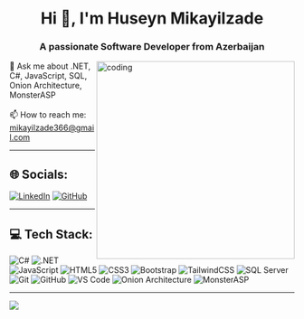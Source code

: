 <h1 align="center">Hi 👋, I'm Huseyn Mikayilzade</h1> 
<h3 align="center">A passionate Software Developer from Azerbaijan</h3>

<img src="https://user-images.githubusercontent.com/69011963/137184767-79a13ec7-1bb3-4341-a6da-3a149c9c159a.gif" alt="coding" align="right" width="350">

💬 Ask me about .NET, C#, JavaScript, SQL, Onion Architecture, MonsterASP <br><br>
📫 How to reach me: mikayilzade366@gmail.com

---

## 🌐 Socials:
[![LinkedIn](https://img.shields.io/badge/LinkedIn-%230077B5.svg?logo=linkedin&logoColor=white)](https://www.linkedin.com/in/huseyn-mikayilzade-a4aa292ab/) 
[![GitHub](https://img.shields.io/badge/GitHub-%2312100E.svg?logo=github&logoColor=white)](https://github.com/HuseynMikayilzade)

---

## 💻 Tech Stack:
![C#](https://img.shields.io/badge/C%23-%23239120.svg?style=for-the-badge&logo=c-sharp&logoColor=white) 
![.NET](https://img.shields.io/badge/.NET-%235C2D91.svg?style=for-the-badge&logo=dotnet&logoColor=white) 
![JavaScript](https://img.shields.io/badge/javascript-%23323330.svg?style=for-the-badge&logo=javascript&logoColor=%23F7DF1E)
![HTML5](https://img.shields.io/badge/html5-%23E34F26.svg?style=for-the-badge&logo=html5&logoColor=white) 
![CSS3](https://img.shields.io/badge/css3-%231572B6.svg?style=for-the-badge&logo=css3&logoColor=white)
![Bootstrap](https://img.shields.io/badge/bootstrap-%238511FA.svg?style=for-the-badge&logo=bootstrap&logoColor=white)
![TailwindCSS](https://img.shields.io/badge/tailwindcss-%2338B2AC.svg?style=for-the-badge&logo=tailwind-css&logoColor=white)
![SQL Server](https://img.shields.io/badge/SQL%20Server-%23CC2927.svg?style=for-the-badge&logo=microsoftsqlserver&logoColor=white)
![Git](https://img.shields.io/badge/git-%23F05032.svg?style=for-the-badge&logo=git&logoColor=white)
![GitHub](https://img.shields.io/badge/github-%2312100E.svg?style=for-the-badge&logo=github&logoColor=white)
![VS Code](https://img.shields.io/badge/VS%20Code-%23007ACC.svg?style=for-the-badge&logo=visual-studio-code&logoColor=white)
![Onion Architecture](https://img.shields.io/badge/Onion%20Architecture-%2366ccff.svg?style=for-the-badge&logoColor=white)
![MonsterASP](https://img.shields.io/badge/MonsterASP-%23FF9900.svg?style=for-the-badge&logoColor=white)

---

[![](https://visitcount.itsvg.in/api?id=HuseynMikayilzade&icon=0&color=0)](https://visitcount.itsvg.in)
